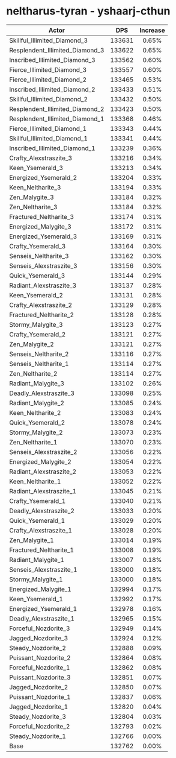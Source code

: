 # neltharus-tyran - yshaarj-cthun
| Actor | DPS | Increase |
|---|:---:|:---:|
|Skillful_Illimited_Diamond_3|133631|0.65%|
|Resplendent_Illimited_Diamond_3|133622|0.65%|
|Inscribed_Illimited_Diamond_3|133562|0.60%|
|Fierce_Illimited_Diamond_3|133557|0.60%|
|Fierce_Illimited_Diamond_2|133465|0.53%|
|Inscribed_Illimited_Diamond_2|133433|0.51%|
|Skillful_Illimited_Diamond_2|133432|0.50%|
|Resplendent_Illimited_Diamond_2|133423|0.50%|
|Resplendent_Illimited_Diamond_1|133368|0.46%|
|Fierce_Illimited_Diamond_1|133343|0.44%|
|Skillful_Illimited_Diamond_1|133341|0.44%|
|Inscribed_Illimited_Diamond_1|133239|0.36%|
|Crafty_Alexstraszite_3|133216|0.34%|
|Keen_Ysemerald_3|133213|0.34%|
|Energized_Ysemerald_2|133204|0.33%|
|Keen_Neltharite_3|133194|0.33%|
|Zen_Malygite_3|133184|0.32%|
|Zen_Neltharite_3|133184|0.32%|
|Fractured_Neltharite_3|133174|0.31%|
|Energized_Malygite_3|133172|0.31%|
|Energized_Ysemerald_3|133169|0.31%|
|Crafty_Ysemerald_3|133164|0.30%|
|Senseis_Neltharite_3|133162|0.30%|
|Senseis_Alexstraszite_3|133156|0.30%|
|Quick_Ysemerald_3|133144|0.29%|
|Radiant_Alexstraszite_3|133137|0.28%|
|Keen_Ysemerald_2|133131|0.28%|
|Crafty_Alexstraszite_2|133129|0.28%|
|Fractured_Neltharite_2|133128|0.28%|
|Stormy_Malygite_3|133123|0.27%|
|Crafty_Ysemerald_2|133121|0.27%|
|Zen_Malygite_2|133121|0.27%|
|Senseis_Neltharite_2|133116|0.27%|
|Senseis_Neltharite_1|133114|0.27%|
|Zen_Neltharite_2|133114|0.27%|
|Radiant_Malygite_3|133102|0.26%|
|Deadly_Alexstraszite_3|133098|0.25%|
|Radiant_Malygite_2|133085|0.24%|
|Keen_Neltharite_2|133083|0.24%|
|Quick_Ysemerald_2|133078|0.24%|
|Stormy_Malygite_2|133073|0.23%|
|Zen_Neltharite_1|133070|0.23%|
|Senseis_Alexstraszite_2|133056|0.22%|
|Energized_Malygite_2|133054|0.22%|
|Radiant_Alexstraszite_2|133053|0.22%|
|Keen_Neltharite_1|133052|0.22%|
|Radiant_Alexstraszite_1|133045|0.21%|
|Crafty_Ysemerald_1|133040|0.21%|
|Deadly_Alexstraszite_2|133033|0.20%|
|Quick_Ysemerald_1|133029|0.20%|
|Crafty_Alexstraszite_1|133028|0.20%|
|Zen_Malygite_1|133014|0.19%|
|Fractured_Neltharite_1|133008|0.19%|
|Radiant_Malygite_1|133007|0.18%|
|Senseis_Alexstraszite_1|133000|0.18%|
|Stormy_Malygite_1|133000|0.18%|
|Energized_Malygite_1|132994|0.17%|
|Keen_Ysemerald_1|132992|0.17%|
|Energized_Ysemerald_1|132978|0.16%|
|Deadly_Alexstraszite_1|132965|0.15%|
|Forceful_Nozdorite_3|132949|0.14%|
|Jagged_Nozdorite_3|132924|0.12%|
|Steady_Nozdorite_2|132888|0.09%|
|Puissant_Nozdorite_2|132864|0.08%|
|Forceful_Nozdorite_1|132862|0.08%|
|Puissant_Nozdorite_3|132851|0.07%|
|Jagged_Nozdorite_2|132850|0.07%|
|Puissant_Nozdorite_1|132837|0.06%|
|Jagged_Nozdorite_1|132820|0.04%|
|Steady_Nozdorite_3|132804|0.03%|
|Forceful_Nozdorite_2|132793|0.02%|
|Steady_Nozdorite_1|132766|0.00%|
|Base|132762|0.00%|
